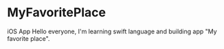 # MyFavoritePlace
iOS App
Hello everyone, I'm learning swift language and building app "My favorite place".
